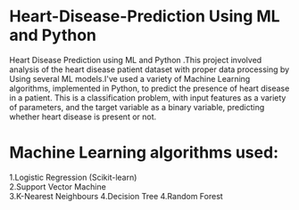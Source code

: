 # Heart-Disease-Prediction Using ML and Python
Heart Disease Prediction using ML and Python .This project involved analysis of the heart disease patient dataset with proper data processing by Using several ML models.I've used a variety of Machine Learning algorithms, implemented in Python, to predict the presence of heart disease in a patient. This is a classification problem, with input features as a variety of parameters, and the target variable as a binary variable, predicting whether heart disease is present or not.

# Machine Learning algorithms used:
1.Logistic Regression (Scikit-learn) <br>
2.Support Vector Machine <br>
3.K-Nearest Neighbours
4.Decision Tree
4.Random Forest

